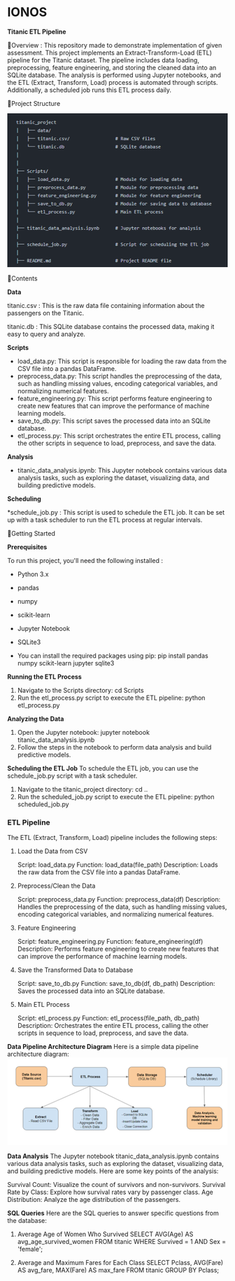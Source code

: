 # IONOS

**Titanic ETL Pipeline**

🔹Overview : This repository made to demonstrate implementation of given assessment. This project implements an Extract-Transform-Load (ETL) pipeline for the Titanic dataset. The pipeline includes data loading, preprocessing, feature engineering, and storing the cleaned data into an SQLite database. The analysis is performed using Jupyter notebooks, and the ETL (Extract, Transform, Load) process is automated through scripts. Additionally, a scheduled job runs this ETL process daily.


🔸Project Structure

![Project Structure](https://github.com/dbda-pooja/IONOS/blob/main/titanic_project/Architecture_diagram/project_structure.png)

🔸Contents

**Data**

titanic.csv : This is the raw data file containing information about the passengers on the Titanic.

titanic.db : This SQLite database contains the processed data, making it easy to query and analyze.

**Scripts**
* load_data.py: This script is responsible for loading the raw data from the CSV file into a pandas DataFrame.
* preprocess_data.py: This script handles the preprocessing of the data, such as handling missing values, encoding categorical variables, and normalizing numerical features.
* feature_engineering.py: This script performs feature engineering to create new features that can improve the performance of machine learning models.
* save_to_db.py: This script saves the processed data into an SQLite database.
* etl_process.py: This script orchestrates the entire ETL process, calling the other scripts in sequence to load, preprocess, and save the data.



**Analysis**

* titanic_data_analysis.ipynb: This Jupyter notebook contains various data analysis tasks, such as exploring the dataset, visualizing data, and building predictive models.


**Scheduling**

*schedule_job.py : This script is used to schedule the ETL job. It can be set up with a task scheduler to run the ETL process at regular intervals.

🔸Getting Started

**Prerequisites**

To run this project, you'll need the following installed :
* Python 3.x
* pandas
* numpy
* scikit-learn
* Jupyter Notebook
* SQLite3

* You can install the required packages using pip: 
pip install pandas numpy scikit-learn jupyter sqlite3

**Running the ETL Process**
1. Navigate to the Scripts directory: 
    cd Scripts
2. Run the etl_process.py script to execute the ETL pipeline:
    python etl_process.py

**Analyzing the Data**
1. Open the Jupyter notebook:
    jupyter notebook titanic_data_analysis.ipynb
2. Follow the steps in the notebook to perform data analysis and build predictive models.

**Scheduling the ETL Job**
To schedule the ETL job, you can use the schedule_job.py script with a task scheduler. 
1. Navigate to the titanic_project directory: 
    cd ..
2. Run the scheduled_job.py script to execute the ETL pipeline:
    python scheduled_job.py

### ETL Pipeline
The ETL (Extract, Transform, Load) pipeline includes the following steps:

1. Load the Data from CSV

    Script: load_data.py
    Function: load_data(file_path)
    Description: Loads the raw data from the CSV file into a pandas DataFrame.

2.  Preprocess/Clean the Data

     Script: preprocess_data.py
    Function: preprocess_data(df)
    Description: Handles the preprocessing of the data, such as handling missing values, encoding categorical variables, and normalizing numerical features.

4.  Feature Engineering

    Script: feature_engineering.py
    Function: feature_engineering(df)
    Description: Performs feature engineering to create new features that can improve the performance of machine learning models.

6.  Save the Transformed Data to Database

    Script: save_to_db.py
    Function: save_to_db(df, db_path)
    Description: Saves the processed data into an SQLite database.

8.  Main ETL Process

    Script: etl_process.py
    Function: etl_process(file_path, db_path)
    Description: Orchestrates the entire ETL process, calling the other scripts in sequence to load, preprocess, and save the data.


**Data Pipeline Architecture Diagram**
Here is a simple data pipeline architecture diagram:
![Data Pipeline Architecture Diagram](https://github.com/dbda-pooja/IONOS/blob/main/titanic_project/Architecture_diagram/data_pipeline_architecture_diagram.png)


**Data Analysis**
The Jupyter notebook titanic_data_analysis.ipynb contains various data analysis tasks, such as exploring the dataset, visualizing data, and building predictive models. Here are some key points of the analysis:

Survival Count: Visualize the count of survivors and non-survivors.
Survival Rate by Class: Explore how survival rates vary by passenger class.
Age Distribution: Analyze the age distribution of the passengers.


**SQL Queries**
Here are the SQL queries to answer specific questions from the database:

1. Average Age of Women Who Survived
    SELECT AVG(Age) AS avg_age_survived_women
    FROM titanic
    WHERE Survived = 1 AND Sex = 'female';

2. Average and Maximum Fares for Each Class
    SELECT Pclass, AVG(Fare) AS avg_fare, MAX(Fare) AS max_fare
    FROM titanic
    GROUP BY Pclass;




